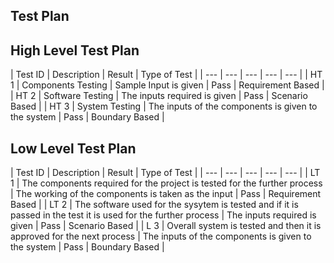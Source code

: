 ﻿## Test Plan

## High Level Test Plan

| Test ID | Description | Result | Type of Test |
| --- | --- | --- | --- | --- |
| HT 1 | Components Testing | Sample Input is given  | Pass | Requirement Based |
| HT 2 | Software Testing | The inputs required is given | Pass | Scenario Based |
| HT 3 | System Testing | The inputs of the components is given to the system | Pass | Boundary Based |


## Low Level Test Plan 

| Test ID | Description | Result | Type of Test |
| --- | --- | --- | --- | --- |
| LT 1 | The components required for the project is tested for the further process | The working of the components is taken as the input | Pass | Requirement Based |
| LT 2 | The software used for the sysytem is tested and if it is passed in the test it is used for the further process | The inputs required is given | Pass | Scenario Based |
| L 3 | Overall system is tested and then it is approved for the next process | The inputs of the components is given to the system | Pass | Boundary Based |


